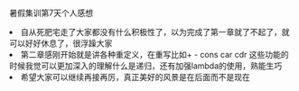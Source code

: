 <br>暑假集训第7天个人感想</br>
	<li>自从死肥宅走了大家都没有什么积极性了，以为完成了第一章就了不起了，就可以好好休息了，很浮躁大家</li><li>第二章感刚开始就是讲各种重定义，在重写比如+ - cons  car cdr 这些功能的时候我觉可以更加深入的理解什么是递归，还有加强lambda的使用，熟能生巧</li><li>希望大家可以继续再接再厉，真正美好的风景是在后面而不是现在</li>
